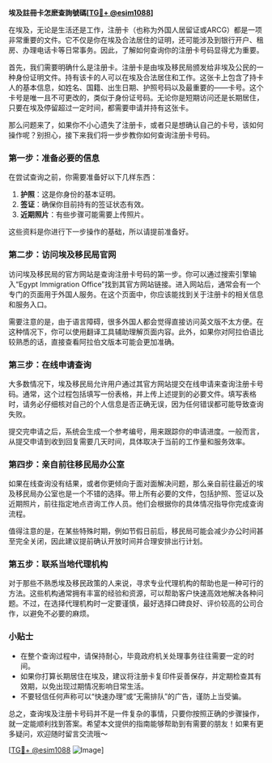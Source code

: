 **埃及註冊卡怎麽查詢號碼[[TG💪+ @esim1088](https://t.me/s/esim1088)]**

在埃及，无论是生活还是工作，注册卡（也称为外国人居留证或ARCG）都是一项非常重要的文件。它不仅是你在埃及合法居住的证明，还可能涉及到银行开户、租房、办理电话卡等日常事务。因此，了解如何查询你的注册卡号码显得尤为重要。

首先，我们需要明确什么是注册卡。注册卡是由埃及移民局颁发给非埃及公民的一种身份证明文件。持有该卡的人可以在埃及合法居住和工作。这张卡上包含了持卡人的基本信息，如姓名、国籍、出生日期、护照号码以及最重要的——卡号。这个卡号是唯一且不可更改的，类似于身份证号码。无论你是短期访问还是长期居住，只要在埃及停留超过一定时间，都需要申请并持有这张卡。

那么问题来了，如果你不小心遗失了注册卡，或者只是想确认自己的卡号，该如何操作呢？别担心，接下来我们将一步步教你如何查询注册卡号码。

### 第一步：准备必要的信息

在尝试查询之前，你需要准备好以下几样东西：

1. **护照**：这是你身份的基本证明。
2. **签证**：确保你目前持有的签证状态有效。
3. **近期照片**：有些步骤可能需要上传照片。

这些资料是你进行下一步操作的基础，所以请提前准备好。

### 第二步：访问埃及移民局官网

访问埃及移民局的官方网站是查询注册卡号码的第一步。你可以通过搜索引擎输入“Egypt Immigration Office”找到其官方网站链接。进入网站后，通常会有一个专门的页面用于外国人服务。在这个页面中，你应该能找到关于注册卡的相关信息和服务入口。

需要注意的是，由于语言障碍，很多外国人都会觉得直接访问英文版不太方便。在这种情况下，你可以使用翻译工具辅助理解页面内容。此外，如果你对阿拉伯语比较熟悉的话，直接查看阿拉伯文版本可能会更加准确。

### 第三步：在线申请查询

大多数情况下，埃及移民局允许用户通过其官方网站提交在线申请来查询注册卡号码。通常，这个过程包括填写一份表格，并上传上述提到的必要文件。填写表格时，请务必仔细核对自己的个人信息是否正确无误，因为任何错误都可能导致查询失败。

提交完申请之后，系统会生成一个参考编号，用来跟踪你的申请进度。一般而言，从提交申请到收到回复需要几天时间，具体取决于当前的工作量和服务效率。

### 第四步：亲自前往移民局办公室

如果在线查询没有结果，或者你更倾向于面对面解决问题，那么亲自前往最近的埃及移民局办公室也是一个不错的选择。带上所有必要的文件，包括护照、签证以及近期照片，前往指定地点咨询工作人员。他们会根据你的具体情况指导你完成查询流程。

值得注意的是，在某些特殊时期，例如节假日前后，移民局可能会减少办公时间甚至完全关闭，因此建议提前确认开放时间并合理安排出行计划。

### 第五步：联系当地代理机构

对于那些不熟悉埃及移民政策的人来说，寻求专业代理机构的帮助也是一种可行的方法。这些机构通常拥有丰富的经验和资源，可以帮助客户快速高效地解决各种问题。不过，在选择代理机构时一定要谨慎，最好选择口碑良好、评价较高的公司合作，以避免不必要的麻烦。

### 小贴士

- 在整个查询过程中，请保持耐心，毕竟政府机关处理事务往往需要一定的时间。
- 如果你打算长期居住在埃及，建议将注册卡复印件妥善保存，并定期检查其有效期，以免出现过期情况影响日常生活。
- 不要轻信任何声称可以“快速办理”或“无需排队”的广告，谨防上当受骗。

总之，查询埃及注册卡号码并不是一件复杂的事情，只要你按照正确的步骤操作，就一定能顺利找到答案。希望本文提供的指南能够帮助到有需要的朋友！如果有更多疑问，欢迎随时留言交流哦～

[[TG💪+ @esim1088](https://t.me/s/esim1088) ![Image](https://i.postimg.cc/4NQfJmqS/Snipaste-2025-05-13-00-14-12.png)]